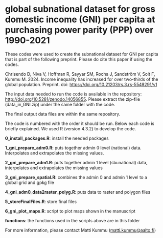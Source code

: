 # global subnational dataset for gross domestic income (GNI) per capita at purchasing power parity (PPP) over 1990-2021

These codes were used to create the subnational dataset for GNI per capita that is part of the following preprint. Please do cite this paper if using the codes. 

Chrisendo D, Niva V, Hoffman R, Sayyar SM, Rocha J, Sandström V, Solt F, Kummu M. 2024. Income inequality has increased for over two-thirds of the global population. Preprint. doi: https://doi.org/10.21203/rs.3.rs-5548291/v1

The input data needed to run the code is available in the repository: http://doi.org/10.5281/zenodo.14056855. Please extract the zip-file (data_in_GNI.zip) under the same folder with the code. 

The final output data files are within the same repository. 


The code is numbered with the order it should be run. Below each code is briefly explained. We used R (version 4.3.2) to develop the code.

**0_install_packages.R**: install the needed packages

**1_gni_prepare_adm0.R**: puts together admin 0 level (national) data. Interpolates and extrapolates the missing values.

**2_gni_prepare_adm1.R**: puts together admin 1 level (sbunational) data, interpolates and extrapolates the missing values

**3_gni_prepare_spatial.R**: combines the admin 0 and admin 1 level to a global grid and gpkg file

**4_gni_adm0_data2raster_polyg.R**: puts data to raster and polygon files

**5_storeFinalFiles.R**: store final files

**6_gni_plot_maps.R**: script to plot maps shown in the manuscript

**functions**: the functions used in the scripts above are in this folder


For more information, please contact Matti Kummu (matti.kummu@aalto.fi)
